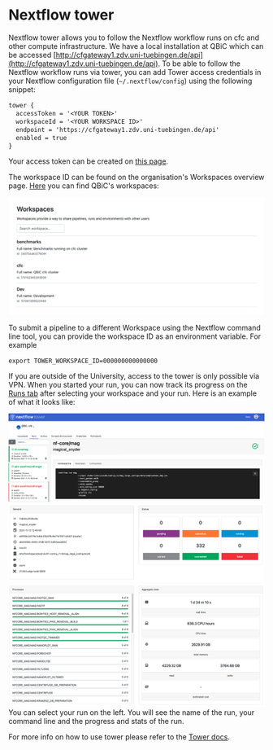 # Nextflow tower

Nextflow tower allows you to follow the Nextflow workflow runs on cfc and other compute infrastructure.
We have a local installation at QBiC which can be accessed [http://cfgateway1.zdv.uni-tuebingen.de/api](http://cfgateway1.zdv.uni-tuebingen.de/api).
To be able to follow the Nextflow workflow runs via tower, you can add Tower access credentials in your Nextflow configuration file (`~/.nextflow/config`) using the following snippet:

```console
tower {
  accessToken = '<YOUR TOKEN>'
  workspaceId = '<YOUR WORKSPACE ID>'
  endpoint = 'https://cfgateway1.zdv.uni-tuebingen.de/api'
  enabled = true
}
```

Your access token can be created on [this page](http://cfgateway1.zdv.uni-tuebingen.de/tokens).

The workspace ID can be found on the organisation's Workspaces overview page. [Here](http://cfgateway1.zdv.uni-tuebingen.de/orgs/QBiC/workspaces) you can find QBiC's workspaces:

![workspaces](../../images/tower_workspaces.png)

To submit a pipeline to a different Workspace using the Nextflow command line tool, you can provide the workspace ID as an environment variable. For example

```console
export TOWER_WORKSPACE_ID=000000000000000
```

If you are outside of the University, access to the tower is only possible via VPN. When you started your run, you can now track its progress on the [Runs tab](http://cfgateway1.zdv.uni-tuebingen.de) after selecting your workspace and your run. Here is an example of what it looks like:

![example run](../../images/tower_run.png)
![example run](../../images/tower_run1.png)
![example run](../../images/tower_run2.png)
You can select your run on the left. You will see the name of the run, your command line and the progress and stats of the run.

For more info on how to use tower please refer to the [Tower docs](https://help.tower.nf/).
